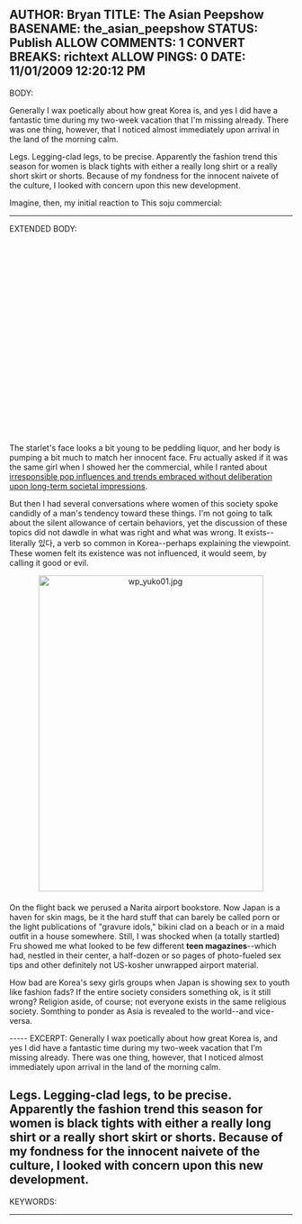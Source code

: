 AUTHOR: Bryan
TITLE: The Asian Peepshow
BASENAME: the_asian_peepshow
STATUS: Publish
ALLOW COMMENTS: 1
CONVERT BREAKS: richtext
ALLOW PINGS: 0
DATE: 11/01/2009 12:20:12 PM
-----
BODY:
<p>Generally I wax poetically about how great Korea is, and yes I did have a fantastic time during my two-week vacation that I'm missing already. There was one thing, however, that I noticed almost immediately upon arrival in the land of the morning calm. </p>

<p>Legs. Legging-clad legs, to be precise. Apparently the fashion trend this season for women is black tights with either a really long shirt or a really short skirt or shorts. Because of my fondness for the innocent naivete of the culture, I looked with concern upon this new development.</p>

<p>Imagine, then, my initial reaction to This soju commercial: </p>


-----
EXTENDED BODY:
<p><object height="344" width="425"><param name="movie" value="http://www.youtube.com/v/5R5yYmeqqS4&amp;hl=en_US&amp;fs=1&amp;" /><param name="allowFullScreen" value="true" /><param name="allowscriptaccess" value="always" /><embed src="http://www.youtube.com/v/5R5yYmeqqS4&amp;hl=en_US&amp;fs=1&amp;" type="application/x-shockwave-flash" allowscriptaccess="always" allowfullscreen="true" height="344" width="425"></object></p>

<p>The starlet's face looks a bit young to be peddling liquor, and her body is pumping a bit much to match her innocent face. Fru actually asked if it was the same girl when I showed her the commercial, while I ranted about <a href="http://jezebel.com/5392647/underage-stars-is-there-a-sexual-double-standard-hell-yeah">irresponsible pop influences and trends embraced without deliberation upon long-term societal impressions</a>.</p>

<p>But then I had several conversations where women of this society spoke candidly of a man's tendency toward these things. I'm not going to talk about the silent allowance of certain behaviors, yet the discussion of these topics did not dawdle in what was right and what was wrong. It exists--literally 있다, a verb so common in Korea--perhaps explaining the viewpoint. These women felt its existence was not influenced, it would seem, by calling it good or evil.</p>

<span class="mt-enclosure mt-enclosure-image" style="display: inline;"><a href="http://leftsider.com/leftsider/images/wp_yuko01.jpg"><img alt="wp_yuko01.jpg" src="http://leftsider.com/leftsider/assets_c/2009/11/wp_yuko01-thumb-400x561-2.jpg" class="mt-image-center" style="margin: 0pt auto 20px; text-align: center; display: block;" height="561" width="400" /></a></span><p>On the flight back we perused a Narita airport bookstore. Now Japan is a haven for skin mags, be it the hard stuff that can barely be called porn or the light publications of "gravure idols," bikini clad on a beach or in a maid outfit in a house somewhere. Still, I was shocked when (a totally startled) Fru showed me what looked to be few different <b>teen magazines</b>--which had, nestled in their center, a half-dozen or so pages of photo-fueled sex tips and other definitely not US-kosher unwrapped airport material.</p>

<p>How bad are Korea's sexy girls groups when Japan is showing sex to youth like fashion fads? If the entire society considers something ok, is it still wrong? Religion aside, of course; not everyone exists in the same religious society. Somthing to ponder as Asia is revealed to the world--and vice-versa.</p>
-----
EXCERPT:
Generally I wax poetically about how great Korea is, and yes I did have a fantastic time during my two-week vacation that I'm missing already. There was one thing, however, that I noticed almost immediately upon arrival in the land of the morning calm.

Legs. Legging-clad legs, to be precise. Apparently the fashion trend this season for women is black tights with either a really long shirt or a really short skirt or shorts. Because of my fondness for the innocent naivete of the culture, I looked with concern upon this new development.
-----
KEYWORDS:

-----


